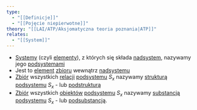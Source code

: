 ```yaml
---
type:
  - "[[Definicje]]"
  - "[[Pojęcie niepierwotne]]"
theory: "[[LAI/ATP/Aksjomatyczna teoria poznania|ATP]]"
relates:
  - "[[System]]"
---
```

- [Systemy](System.md) (czyli [elementy](LAI/ATP/Pojęcia%20pierwotne/Obiekt%20elementarny.md)), z których się składa [nadsystem](Nadsystem.md), nazywamy jego [podsystemami](Podsystem.md)
- Jest to [element](LAI/ATP/Pojęcia%20pierwotne/Obiekt%20elementarny.md) [zbioru](Zbiór.md) wewnątrz [nadsystemu](Nadsystem.md)
- [Zbiór](Zbiór.md) wszystkich [relacji](Relacja.md) [podsystemu](Podsystem.md) $S_{x}$ nazywamy [strukturą podsystemu](Podstruktura.md) $S_{x}$ - lub [podstrukturą](Podstruktura.md)
- [Zbiór](Zbiór.md) wszystkich [obiektów](LAI/ATP/Pojęcia%20pierwotne/Obiekt%20elementarny.md) [podsystemu](Podsystem.md) $S_{x}$ nazywamy [substancją podsystemu](Podsubstancja.md) $S_{x}$ - lub [podsubstancją](Podsubstancja.md).